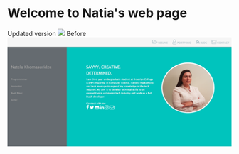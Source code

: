 # Welcome to Natia's web page
Updated version
<img src="materialize/images/updt.png"> 
Before
<img src="materialize/images/personal.png"> 

